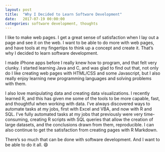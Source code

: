 ```yaml
---
layout: post
title:  "Why I Decided to Learn Software Development"
date:   2017-07-19 00:00:00
categories: software development, thoughts
---
```

I like to make web pages. I get a great sense of satisfaction when I lay out a page and see it on the web. I want to be able to do more with web pages, and have tools at my fingertips to think up a concept and create it. That’s why I decided to learn software development. 

I made iPhone apps before I really knew how to program, and that felt very clunky. I started learning Java and C, and was glad to find out that, not only do I like creating web pages with HTML/CSS and some Javascript, but I also really enjoy learning new programming languages and solving problems with them. 

I also love manipulating data and creating data visualizations. I recently learned R, and this has given me some of the tools to be more capable, fast, and thoughtful when working with data. I’ve always discovered ways to automate tasks at my jobs, first with Excel and VBA, and now with R and SQL. I’ve fully automated tasks at my jobs that previously were very time-consuming, creating R scripts with SQL queries that allow the creation of large datasets, and the conclusions drawn from them, reproducible. I can also continue to get the satisfaction from creating pages with R Markdown. 

There’s so much that can be done with software development. And I want to be able to do it all. :smile:








